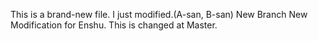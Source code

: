 This is a brand-new file.
I just modified.(A-san, B-san)
New Branch
New Modification for Enshu.
This is changed at Master.

